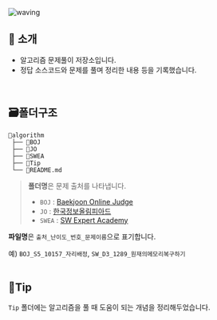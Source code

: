 ![waving](https://capsule-render.vercel.app/api?type=waving&height=200&text=Algorithm&fontAlign=70&fontAlignY=35&color=gradient)


## 📣 소개 
- 알고리즘 문제풀이 저장소입니다. 
- 정답 소스코드와 문제를 풀며 정리한 내용 등을 기록했습니다. 
<br/>


## 🗃️폴더구조

```
👾algorithm
 ├── 📁BOJ
 ├── 📁JO
 ├── 📁SWEA
 ├── 📁Tip
 └── 📄README.md
```

>  **폴더명**은 문제 출처를 나타냅니다.
>
>  - `BOJ` : [Baekjoon Online Judge](https://www.acmicpc.net/)
>  - `JO` : [한국정보올림피아드](https://koi.or.kr/)
>  - `SWEA` : [SW Expert Academy](https://swexpertacademy.com/)

**파일명**은 `출처_난이도_번호_문제이름`으로 표기합니다.

예)  `BOJ_S5_10157_자리배정`, `SW_D3_1289_원재의메모리복구하기`
<br/>
<br/>



## 🍯Tip

`Tip` 폴더에는 알고리즘을 풀 때 도움이 되는 개념을 정리해두었습니다.
